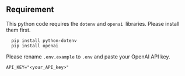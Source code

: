 ## Requirement

This python code requires the `dotenv` and `openai `libraries. Please install them first.
```
  pip install python-dotenv
  pip install openai
```
Please rename `.env.example` to `.env` and paste your OpenAI API key.
```
API_KEY="<your_API_key>"
```

